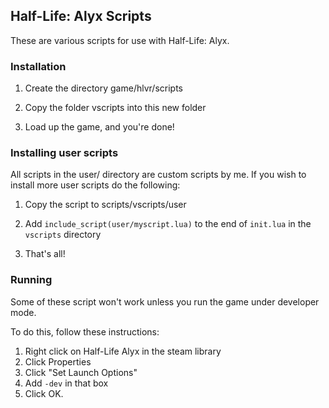 ## Half-Life: Alyx Scripts

These are various scripts for use with Half-Life: Alyx. 

### Installation

1. Create the directory game/hlvr/scripts

2. Copy the folder vscripts into this new folder

3. Load up the game, and you're done!

### Installing user scripts

All scripts in the user/ directory are custom scripts by me. If you wish to install more user scripts do the following:

1. Copy the script to scripts/vscripts/user 

2. Add `include_script(user/myscript.lua)` to the end of `init.lua` in the `vscripts` directory

3. That's all!

### Running

Some of these script won't work unless you run the game under developer mode.

To do this, follow these instructions:

1. Right click on Half-Life Alyx in the steam library
2. Click Properties
3. Click "Set Launch Options"
4. Add `-dev` in that box
5. Click OK.
